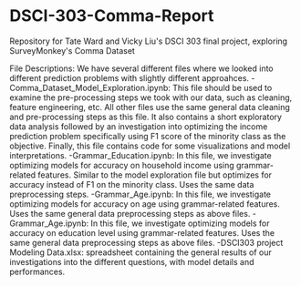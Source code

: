 # DSCI-303-Comma-Report
Repository for Tate Ward and Vicky Liu's DSCI 303 final project, exploring SurveyMonkey's Comma Dataset

File Descriptions: We have several different files where we looked into different prediction problems with slightly different approahces.
-Comma_Dataset_Model_Exploration.ipynb: This file should be used to examine the pre-processing steps we took with our data, such as cleaning, feature engineering, etc. All other files use the same general data cleaning and pre-processing steps as this file. It also contains a short exploratory data analysis followed by an investigation into optimizing the income prediction problem specifically using F1 score of the minority class as the objective. Finally, this file contains code for some visualizations and model interpretations.
-Grammar_Education.ipynb: In this file, we investigate optimizing models for accuracy on household income using grammar-related features. Similar to the model exploration file but optimizes for accuracy instead of F1 on the minority class. Uses the same data preprocessing steps.
-Grammar_Age.ipynb: In this file, we investigate optimizing models for accuracy on age using grammar-related features. Uses the same general data preprocessing steps as above files.
-Grammar_Age.ipynb: In this file, we investigate optimizing models for accuracy on education level using grammar-related features. Uses the same general data preprocessing steps as above files.
-DSCI303 project Modeling Data.xlsx: spreadsheet containing the general results of our investigations into the different questions, with model details and performances.
